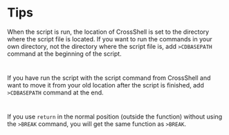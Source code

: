 # Tips

When the script is run, the location of CrossShell is set to the directory where the script file is located. If you want to run the commands in your own directory, not the directory where the script file is, add ``>CDBASEPATH`` command at the beginning of the script.
#
If you have run the script with the script command from CrossShell and want to move it from your old location after the script is finished, add ``>CDBASEPATH`` command at the end.
#
If you use ``return`` in the normal position (outside the function) without using the ``>BREAK`` command, you will get the same function as ``>BREAK``.